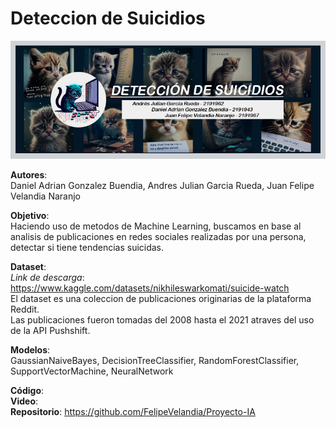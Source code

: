 # Deteccion de Suicidios

![Project Banner](BANNER.jpg)

**Autores**:</br>
Daniel Adrian Gonzalez Buendia, Andres Julian Garcia Rueda, Juan Felipe Velandia Naranjo

**Objetivo**:</br>
Haciendo uso de metodos de Machine Learning, buscamos en base al analisis de publicaciones en redes sociales realizadas por una persona, detectar si tiene tendencias suicidas.

**Dataset**:</br>
*Link de descarga*: https://www.kaggle.com/datasets/nikhileswarkomati/suicide-watch</br>
El dataset es una coleccion de publicaciones originarias de la plataforma Reddit.</br>
Las publicaciones fueron tomadas del 2008 hasta el 2021 atraves del uso de la API Pushshift.

**Modelos**:</br>
GaussianNaiveBayes, DecisionTreeClassifier, RandomForestClassifier, SupportVectorMachine, NeuralNetwork

**Código**:</br>
**Video**:</br>
**Repositorio**: https://github.com/FelipeVelandia/Proyecto-IA</br>
